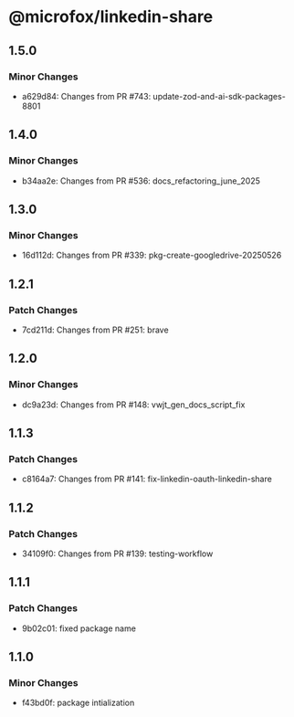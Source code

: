 # @microfox/linkedin-share

## 1.5.0

### Minor Changes

- a629d84: Changes from PR #743: update-zod-and-ai-sdk-packages-8801

## 1.4.0

### Minor Changes

- b34aa2e: Changes from PR #536: docs_refactoring_june_2025

## 1.3.0

### Minor Changes

- 16d112d: Changes from PR #339: pkg-create-googledrive-20250526

## 1.2.1

### Patch Changes

- 7cd211d: Changes from PR #251: brave

## 1.2.0

### Minor Changes

- dc9a23d: Changes from PR #148: vwjt_gen_docs_script_fix

## 1.1.3

### Patch Changes

- c8164a7: Changes from PR #141: fix-linkedin-oauth-linkedin-share

## 1.1.2

### Patch Changes

- 34109f0: Changes from PR #139: testing-workflow

## 1.1.1

### Patch Changes

- 9b02c01: fixed package name

## 1.1.0

### Minor Changes

- f43bd0f: package intialization
